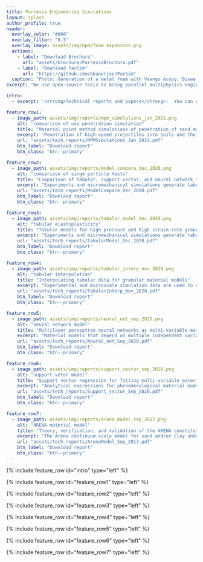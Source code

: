 ```yaml
---
title: Parresia Engineering Simulations
layout: splash
author_profile: true
header:
  overlay_color: "#000"
  overlay_filter: "0.5"
  overlay_image: assets/img/mpm/foam_expansion.png
  actions:
    - label: "Download Brochure"
      url: "assets/brochure/ParresiaBrochure.pdf"
    - label: "Download ParSim"
      url: "https://github.com/bbanerjee/ParSim"
  caption: "Photo: Generation of a metal foam with Vaango &copy; Biswajit Banerjee, 2012"
excerpt: "We use open-source tools to bring parallel multiphysics engineering simulations to small and medium businesses.  Here you will find technical papers, expository blogs, and source code used in our work."

intro:
  - excerpt: '<strong>Technical reports and papers</strong>:  You can download draft reports of some of our work on various aspects of computational engineering and simulation from the links on this page.  More information on the types of analysis that we do can be found in our brochure. <strong>Contact</strong>: Dr. Biswajit Banerjee, b.banerjee.nz@gmail.com'

feature_row1:
  - image_path: assets/img/reports/mpm_simulations_jan_2021.png
    alt: "comparison of uxo penetration simulation"
    title: "Material point method simulations of penetration of sand modeled with tabular, support-vector, and neural network models of elastoplasticity"
    excerpt: "Penetration of high-speed projectiles into soils and the effect of explosions in soils on objects above the surface have interested civil and military engineers for decades. With the advent of faster computers and better numerical algorithms, many intractable problems in these domains have become possible to solve. In this paper, we use the Material Point Method (MPM), and a tabular elastoplastic model for soils, to simulate penetration in dry sand. ..."
    url: "assets/tech_reports/MPMSimulations_Jan_2021.pdf"
    btn_label: "Download report"
    btn_class: "btn--primary"

feature_row2:
  - image_path: assets/img/reports/model_compare_dec_2020.png
    alt: "comparison of singe particle tests"
    title: "Comparison of tabular, support-vector, and neural network models for granular elastoplasticity"
    excerpt: "Experiments and micromechanical simulations generate tabular data for material behavior.  Typically, models are fit to these material data before engineering simulations can be performed.  In this paper, we compare the response of elastic moduli models for a dry, poorly-graded, sand that use linear interpolation, support vector regression fits, and multilayer perceptron neural networks, respectively. ..."
    url: "assets/tech_reports/ModelCompare_Dec_2020.pdf"
    btn_label: "Download report"
    btn_class: "btn--primary"

feature_row3:
  - image_path: assets/img/reports/tabular_model_dec_2020.png
    alt: "tabular elastoplasticity"
    title: "Tabular models for high pressure and high strain-rate granular plasticity"
    excerpt: "Experiments and micromechanical simulations generate tabular data for material behavior.  Typically, models are fit to these material data before engineering simulations can be performed.  It is frequently discovered that existing models cannot express the experimental data adequately, and new models have to be developed and fit. This process is undesirable and a preferable approach is to directly use the tabular data without model building. In this work, we discuss such a tabular model and associated numerical algorithms in the context of the elastoplastic behavior of a poorly graded concrete sand ..."
    url: "assets/tech_reports/TabularModel_Dec_2020.pdf"
    btn_label: "Download report"
    btn_class: "btn--primary"

feature_row4:
  - image_path: assets/img/reports/tabular_interp_nov_2020.png
    alt: "tabular interpolation"
    title: "Interpolating tabular data for granular material models"
    excerpt: "Experimental and microscale simulation data are used to design material models for granular materials. These data are collected in tabular form, often as the outcome of a design-of-experiments process when multiple independent variables are expected to affect the result of an experiment. Tabular data are collected densely for one independent variable, typically the strain. Data are obtained sparsely in the other dimensions. In this paper, we discuss possible approaches to using tabular data directly in material models without attempting to design and fit closed-form expressions...."
    url: "assets/tech_reports/TabularInterp_Nov_2020.pdf"
    btn_label: "Download report"
    btn_class: "btn--primary"

feature_row5:
  - image_path: assets/img/reports/neural_net_sep_2020.png
    alt: "neural network model"
    title: "Multilayer perceptron neural networks as multi-variable material models"
    excerpt: "Material models that depend on multiple independent variables are often necessary for accurate numerical simulations, particularly for applications that involve large stresses and deformations. It is rare that purely physics-based models are used in simulations because of the attendant computational cost. Instead, experimental and microscale simulation data are expressed as phenomenological models and fed into simulations. As the number of independent variables increases, such models are not only difficult to design but also need exponentially larger amounts of data to parameterize accurately. In this paper we examine an alternative procedure for developing multi-variable phenomenological models via multi-layer perceptron neural networks..."
    url: "assets/tech_reports/Neural_net_Sep_2020.pdf"
    btn_label: "Download report"
    btn_class: "btn--primary"

feature_row6:
  - image_path: assets/img/reports/support_vector_sep_2020.png
    alt: "support vetor model"
    title: "Support vector regression for fitting multi-variable material models"
    excerpt: "Analytical expressions for phenomenological material models that depend on multiple independent variables are notoriously difficult to design. Parameter determination is also intimately tied with the model design process. Soils that exhibit elastic-plastic coupling are particularly prone to the design problem. It is not uncommon to have to redesign models for every new soil that is characterized experimentally. An unstated assumption in soil mechanics is that small inaccuracies in material models do not affect the predictive capabilities of those models significantly. First, we demonstrate that such an assumption in not warranted, particularly in the large deformation, non-monotonic loading, regime. We then proceed to explore support vector regression to replace analytical models..."
    url: "assets/tech_reports/Support_vector_Sep_2020.pdf"
    btn_label: "Download report"
    btn_class: "btn--primary"

feature_row7:
  - image_path: assets/img/reports/arena_model_sep_2017.png
    alt: "ARENA material model"
    title: "Theory, verification, and validation of the ARENA constitutive model"
    excerpt: "The Arena continuum-scale model for sand and/or clay under high-rate loading conditions is presented. Our scope is limited to adiabatic load/unload conditions in order to focus on model features that most crucial for simulations of buried explosives and similar phenomena that involve shock compression followed by free expansion (possibly with re-compression when ejecta impacts an object).  Evidence is provided that such conditions fall in a realm for which there is no substantial difference between additive or multiplicative inelasticity approaches. The Arena model is implemented in a Material Point Method (MPM) code and details of the implementation and algorithms are discussed...."
    url: "assets/tech_reports/ArenaModel_Sep_2017.pdf"
    btn_label: "Download report"
    btn_class: "btn--primary"
---
```


{% include feature_row id="intro" type="left" %}

{% include feature_row id="feature_row1" type="left" %}

{% include feature_row id="feature_row2" type="left" %}

{% include feature_row id="feature_row3" type="left" %}

{% include feature_row id="feature_row4" type="left" %}

{% include feature_row id="feature_row5" type="left" %}
 
{% include feature_row id="feature_row6" type="left" %}

{% include feature_row id="feature_row7" type="left" %}






